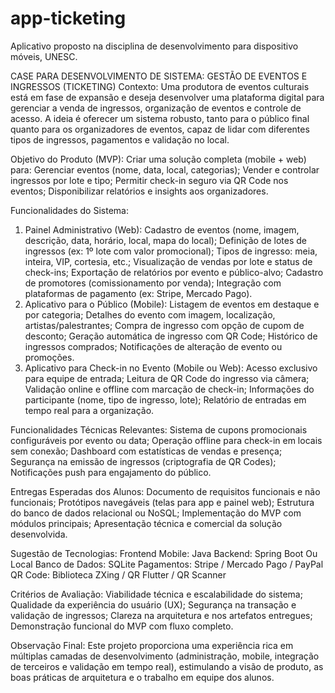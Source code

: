 # app-ticketing
Aplicativo proposto na disciplina de desenvolvimento para dispositivo móveis, UNESC.


CASE PARA DESENVOLVIMENTO DE SISTEMA: GESTÃO DE EVENTOS E INGRESSOS (TICKETING)
Contexto: Uma produtora de eventos culturais está em fase de expansão e deseja desenvolver uma plataforma digital para gerenciar a venda de ingressos, organização de eventos e controle de acesso. A ideia é oferecer um sistema robusto, tanto para o público final quanto para os organizadores de eventos, capaz de lidar com diferentes tipos de ingressos, pagamentos e validação no local.

Objetivo do Produto (MVP): Criar uma solução completa (mobile + web) para:
Gerenciar eventos (nome, data, local, categorias);
Vender e controlar ingressos por lote e tipo;
Permitir check-in seguro via QR Code nos eventos;
Disponibilizar relatórios e insights aos organizadores.

Funcionalidades do Sistema:
1. Painel Administrativo (Web):
Cadastro de eventos (nome, imagem, descrição, data, horário, local, mapa do local);
Definição de lotes de ingressos (ex: 1º lote com valor promocional);
Tipos de ingresso: meia, inteira, VIP, cortesia, etc.;
Visualização de vendas por lote e status de check-ins;
Exportação de relatórios por evento e público-alvo;
Cadastro de promotores (comissionamento por venda);
Integração com plataformas de pagamento (ex: Stripe, Mercado Pago).
2. Aplicativo para o Público (Mobile):
Listagem de eventos em destaque e por categoria;
Detalhes do evento com imagem, localização, artistas/palestrantes;
Compra de ingresso com opção de cupom de desconto;
Geração automática de ingresso com QR Code;
Histórico de ingressos comprados;
Notificações de alteração de evento ou promoções.
3. Aplicativo para Check-in no Evento (Mobile ou Web):
Acesso exclusivo para equipe de entrada;
Leitura de QR Code do ingresso via câmera;
Validação online e offline com marcação de check-in;
Informações do participante (nome, tipo de ingresso, lote);
Relatório de entradas em tempo real para a organização.

Funcionalidades Técnicas Relevantes:
Sistema de cupons promocionais configuráveis por evento ou data;
Operação offline para check-in em locais sem conexão;
Dashboard com estatísticas de vendas e presença;
Segurança na emissão de ingressos (criptografia de QR Codes);
Notificações push para engajamento do público.

Entregas Esperadas dos Alunos:
Documento de requisitos funcionais e não funcionais;
Protótipos navegáveis (telas para app e painel web);
Estrutura do banco de dados relacional ou NoSQL;
Implementação do MVP com módulos principais;
Apresentação técnica e comercial da solução desenvolvida.

Sugestão de Tecnologias:
Frontend Mobile: Java
Backend: Spring Boot Ou Local
Banco de Dados: SQLite
Pagamentos: Stripe / Mercado Pago / PayPal
QR Code: Biblioteca ZXing / QR Flutter / QR Scanner

Critérios de Avaliação:
Viabilidade técnica e escalabilidade do sistema;
Qualidade da experiência do usuário (UX);
Segurança na transação e validação de ingressos;
Clareza na arquitetura e nos artefatos entregues;
Demonstração funcional do MVP com fluxo completo.

Observação Final: Este projeto proporciona uma experiência rica em múltiplas camadas de desenvolvimento (administração, mobile, integração de terceiros e validação em tempo real), estimulando a visão de produto, as boas práticas de arquitetura e o trabalho em equipe dos alunos.
